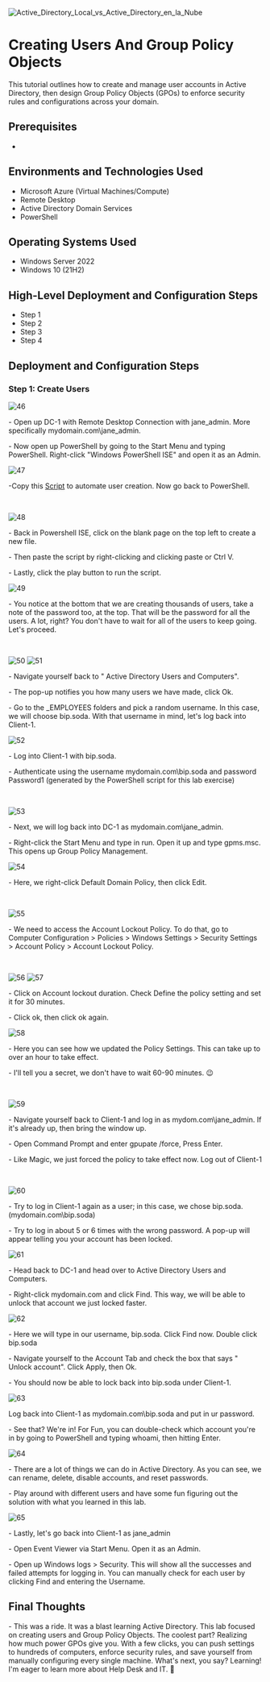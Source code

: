 <p align="center">

 ![Active_Directory_Local_vs_Active_Directory_en_la_Nube](https://github.com/user-attachments/assets/635536d2-052a-4e95-b8b0-fcecb0b7d7bb)

</p>

<h1>Creating Users And Group Policy Objects</h1>
This tutorial outlines how to create and manage user accounts in Active Directory, then design Group Policy Objects (GPOs) to enforce security rules and configurations across your domain.<br />


<h2>Prerequisites</h2>

- 
<h2>Environments and Technologies Used</h2>

- Microsoft Azure (Virtual Machines/Compute)
- Remote Desktop
- Active Directory Domain Services
- PowerShell

<h2>Operating Systems Used </h2>

- Windows Server 2022
- Windows 10 (21H2)

<h2>High-Level Deployment and Configuration Steps</h2>

- Step 1
- Step 2
- Step 3
- Step 4

<h2>Deployment and Configuration Steps</h2>
</p>
<h3>Step 1: Create Users</h3>
</p>
<p>

![46](https://github.com/user-attachments/assets/8eabee85-72cf-4411-a45d-7c0094ba4cf3)

</p>
<p>
- Open up DC-1 with Remote Desktop Connection with jane_admin. More specifically mydomain.com\jane_admin.
</p>
- Now open up PowerShell by going to the Start Menu and typing PowerShell. Right-click "Windows PowerShell ISE" and open it as an Admin.
<br />

<p>

![47](https://github.com/user-attachments/assets/b856736c-9c50-4771-8f44-56bf9830d5fd)

</p>
<p>
-Copy this <a href="https://github.com/joshmadakor1/AD_PS/blob/master/Generate-Names-Create-Users.ps1">Script</a> to automate user creation. Now go back to PowerShell.
</p>
<br />

<p>

![48](https://github.com/user-attachments/assets/e48e8b9a-7123-4f43-b9f5-a4a0e20fa0a4)

</p>
<p>
- Back in Powershell ISE, click on the blank page on the top left to create a new file.
</p>
- Then paste the script by right-clicking and clicking paste or Ctrl V.
</p>
- Lastly, click the play button to run the script.
<br />

<p>

![49](https://github.com/user-attachments/assets/ec6057ec-63fe-414c-ab96-82ac378a602b)

</p>
<p>
- You notice at the bottom that we are creating thousands of users, take a note of the password too, at the top. That will be the password for all the users. A lot, right? You don't have to wait for all of the users to keep going. Let's proceed.
</p>

<br />
<p>

![50](https://github.com/user-attachments/assets/6b5cc467-7ad6-4fe3-9053-fb3f6e26d899)
![51](https://github.com/user-attachments/assets/3a650ebd-bb99-4903-a672-03723f2fcb01)
<p>
</p>
- Navigate yourself back to " Active Directory Users and Computers".
</p>
- The pop-up notifies you how many users we have made, click Ok.
</p>
- Go to the _EMPLOYEES folders and pick a random username. In this case, we will choose bip.soda. With that username in mind, let's log back into Client-1.
<br />


<p>

![52](https://github.com/user-attachments/assets/770a8473-8a2e-4707-ba6f-4f9363625466)

</p>
<p>
- Log into Client-1 with bip.soda.
</p>
- Authenticate using the username mydomain.com\bip.soda and password Password1 (generated by the PowerShell script for this lab exercise)
</p>
<br />

<p>

![53](https://github.com/user-attachments/assets/8b6ee73a-add3-4584-834d-e549166572cb)

</p>
<p>
- Next, we will log back into DC-1 as mydomain.com\jane_admin.
</p>
- Right-click the Start Menu and type in run. Open it up and type gpms.msc. This opens up Group Policy Management.
<br />


<p>

![54](https://github.com/user-attachments/assets/dc8d508f-cff9-4481-b8c8-985c3c4345b6)

</p>
<p>
- Here, we right-click Default Domain Policy, then click Edit.
</p>
<br />


<p>

![55](https://github.com/user-attachments/assets/8d64da56-bd3e-453c-ad7e-707246cf1729)

</p>
<p>
- We need to access the Account Lockout Policy. To do that, go to Computer Configuration > Policies > Windows Settings > Security Settings > Account Policy > Account Lockout Policy.
</p>
<br />

<p>

![56](https://github.com/user-attachments/assets/70fa7040-16d0-4033-8d3c-431b4b44ced9)
![57](https://github.com/user-attachments/assets/e9e93f42-5796-4436-b31b-871da50c3084)

</p>
<p>
- Click on Account lockout duration. Check Define the policy setting and set it for 30 minutes.
</p>
- Click ok, then click ok again.
<br />

<p>

![58](https://github.com/user-attachments/assets/6684192e-5bd1-49fc-b239-d085af0ba01f)

</p>
<p>
- Here you can see how we updated the Policy Settings. This can take up to over an hour to take effect.
</p>
- I'll tell you a secret, we don't have to wait 60-90 minutes. 😉
</p>
<br />

<p>

![59](https://github.com/user-attachments/assets/d3804210-e097-4c92-8c8e-c559926b3484)

</p>
<p>
- Navigate yourself back to Client-1 and log in as mydom.com\jane_admin. If it's already up, then bring the window up.
</p>
- Open Command Prompt and enter gpupate /force, Press Enter.
</p>
- Like Magic, we just forced the policy to take effect now. Log out of Client-1
</p>
<br />

<p>

![60](https://github.com/user-attachments/assets/58d53291-bcd2-4ce1-8dd1-c948258845b1)

</p>
<p>
- Try to log in Client-1 again as a user; in this case, we chose bip.soda. (mydomain.com\bip.soda)
</p>
- Try to log in about 5 or 6 times with the wrong password. A pop-up will appear telling you your account has been locked.

<p>

![61](https://github.com/user-attachments/assets/a40b7709-6076-47db-8139-222b2d251f54)

</p>
<p>
- Head back to DC-1 and head over to Active Directory Users and Computers.
</p>
- Right-click mydomain.com and click Find. This way, we will be able to unlock that account we just locked faster.
<br />

<p>

![62](https://github.com/user-attachments/assets/b7639972-f767-4631-adb1-4451cff7c223)

</p>
<p>
- Here we will type in our username, bip.soda. Click Find now. Double click bip.soda
</p>
- Navigate yourself to the Account Tab and check the box that says " Unlock account". Click Apply, then Ok.
</p>
- You should now be able to lock back into bip.soda under Client-1.
<br />


<p>

![63](https://github.com/user-attachments/assets/8f61cd82-326a-42f1-9f06-e5b5ec216eba)

</p>
<p>
Log back into Client-1 as mydomain.com\bip.soda and put in ur password.
</p>
- See that? We're in! For Fun, you can double-check which account you're in by going to PowerShell and typing whoami, then hitting Enter.
<br />

<p>

![64](https://github.com/user-attachments/assets/982a5e65-a0ba-40e1-91f4-31d011435669)

</p>
<p>
- There are a lot of things we can do in Active Directory. As you can see, we can rename, delete, disable accounts, and reset passwords.
</p>
- Play around with different users and have some fun figuring out the solution with what you learned in this lab. 
<br />

<p>

![65](https://github.com/user-attachments/assets/68dbdb39-9370-4d4b-8b24-8248f07887ba)

</p>
<p>
- Lastly, let's go back into Client-1 as jane_admin
</p>
- Open Event Viewer via Start Menu. Open it as an Admin.
</p>
- Open up Windows logs > Security. This will show all the successes and failed attempts for logging in. You can manually check for each user by clicking Find and entering the Username.
<br />

<h2>Final Thoughts</h2>
 - This was a ride. It was a blast learning Active Directory. This lab focused on creating users and Group Policy Objects. The coolest part? Realizing how much power GPOs give you. With a few clicks, you can push settings to hundreds of computers, enforce security rules, and save yourself from manually configuring every single machine. What's next, you say? Learning! I'm eager to learn more about Help Desk and IT. 📖

